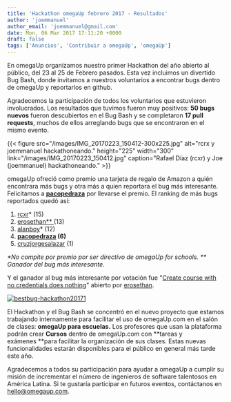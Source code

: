 ```yaml
---
title: 'Hackathon omegaUp febrero 2017 - Resultados'
author: 'joemmanuel'
author_email: 'joemmanuel@gmail.com'
date: Mon, 06 Mar 2017 17:11:20 +0000
draft: false
tags: ['Anuncios', 'Contribuir a omegaUp', 'omegaUp']
---
```


En omegaUp organizamos nuestro primer Hackathon del año abierto al público, del 23 al 25 de Febrero pasados. Esta vez incluimos un divertido Bug Bash, donde invitamos a nuestros voluntarios a encontrar bugs dentro de omegaUp y reportarlos en github.

Agradecemos la participación de todos los voluntarios que estuvieron involucrados. Los resultados que tuvimos fueron muy positivos: **50 bugs nuevos** fueron descubiertos en el Bug Bash y se completaron **17 pull requests**, muchos de ellos arreglando bugs que se encontraron en el mismo evento.

{{< figure src="/images/IMG_20170223_150412-300x225.jpg" alt="rcrx y joemmanuel hackathoneando." height="225" width="300" link="/images/IMG_20170223_150412.jpg" caption="Rafael Díaz (rcxr) y Joe (joemmanuel) hackathoneando." >}}

omegaUp ofreció como premio una tarjeta de regalo de Amazon a quién encontrara más bugs y otra más a quien reportara el bug más interesante. Felicitamos a [**pacopedraza**](https://github.com/pacopedraza) por llevarse el premio. El ranking de más bugs reportados quedó así:

1.  [rcxr](https://github.com/rcxr)\* (15)
2.  [erosethan\*\* ](https://github.com/erosethan)(13)
3.  [alanboy](https://github.com/alanboy)\* (12)
4.  **[pacopedraza](https://github.com/pacopedraza) (6)**
5.  [cruzjorgesalazar](https://github.com/cruzjorgesalazar) (1)

_\*No compite por premio por ser directivo de omegaUp for schools. \*\* Ganador del bug más interesante._

Y el ganador al bug más interesante por votación fue "[Create course with no credentials does nothing](https://github.com/omegaup/omegaup/issues/1087)" abierto por [erosethan](https://github.com/erosethan).

[![bestbug-hackathon20171](/images/Screen-Shot-2017-03-01-at-10.11.01-PM-300x264.png)](/images/Screen-Shot-2017-03-01-at-10.11.01-PM.png)

El Hackathon y el Bug Bash se concentró en el nuevo proyecto que estamos trabajando internamente para facilitar el uso de omegaUp.com en el salón de clases: **omegaUp para escuelas.** Los profesores que usan la plataforma podrán crear **Cursos** dentro de omegaUp.com con **tareas y exámenes **para facilitar la organización de sus clases. Estas nuevas funcionalidades estarán disponibles para el público en general más tarde este año.

Agradecemos a todos su participación para ayudar a omegaUp a cumplir su misión de incrementar el número de ingenieros de software talentosos en América Latina. Si te gustaría participar en futuros eventos, contáctanos en [hello@omegaup.com](mailto:hello@omegaup.com).